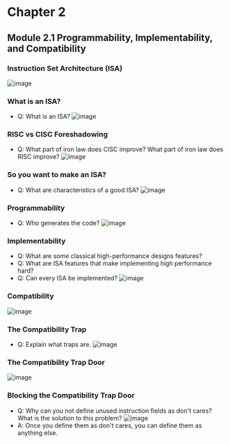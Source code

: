 # Chapter 2

## Module 2.1 Programmability, Implementability, and Compatibility

### Instruction Set Architecture (ISA)
![image](https://github.com/user-attachments/assets/bb357fdd-a954-4354-81fb-fbc8323e0a16)

### What is an ISA?
- Q: What is an ISA?
![image](https://github.com/user-attachments/assets/af284364-c973-495c-a89f-39da0ac79b34)

### RISC vs CISC Foreshadowing
- Q: What part of iron law does CISC improve? What part of iron law does RISC improve?
![image](https://github.com/user-attachments/assets/074d6232-c405-4b76-9e7f-cf8debad0f84)

### So you want to make an ISA?
- Q: What are characteristics of a good ISA?
![image](https://github.com/user-attachments/assets/6bf5ccea-117c-4b72-8ac3-98c4cf4c3763)

### Programmability
- Q: Who generates the code?
![image](https://github.com/user-attachments/assets/3aad3d9b-893a-4fde-8d4c-c5df7cee8832)

### Implementability
- Q: What are some classical high-performance designs features?
- Q: What are ISA features that make implementing high performance hard?
- Q: Can every ISA be implemented?
![image](https://github.com/user-attachments/assets/6be634d1-14bc-4920-81aa-e7ab0a53edae)

### Compatibility
![image](https://github.com/user-attachments/assets/f765bd88-f54f-40d6-b5f5-4c7463e2fd17)

### The Compatibility Trap
- Q: Explain what traps are.
![image](https://github.com/user-attachments/assets/a686a45a-5a89-4f3a-80b9-e29deec20833)

### The Compatibility Trap Door
![image](https://github.com/user-attachments/assets/079ddfa3-46ee-4bb5-8d72-d320238d60ab)

### Blocking the Compatibility Trap Door
- Q: Why can you not define unused instruction fields as don't cares? What is the solution to this problem?
![image](https://github.com/user-attachments/assets/99b84554-a487-4350-9a43-f20a11aa184d)
- A: Once you define them as don't cares, you can define them as anything else.
